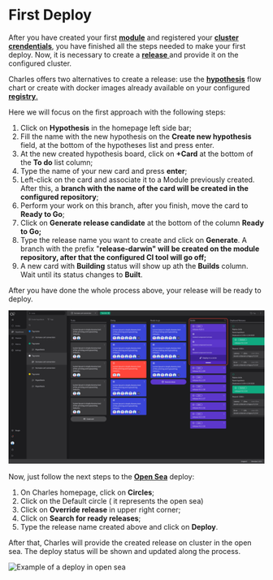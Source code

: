 # First Deploy

After you have created your first [**module**](https://docs.charlescd.io/v/v0.2.1-en/get-started/creating-your-first-module) and registered your [**cluster crendentials**](https://docs.charlescd.io/v/v0.2.1-en/get-started/defining-a-workspace/configuracoes-de-deploy), you have finished all the steps needed to make your first deploy. Now, it is necessary to create a [**release** ](https://docs.charlescd.io/v/v0.2.1-en/reference/release)and provide it on the configured cluster.

Charles offers two alternatives to create a release: use the [**hypothesis**](https://docs.charlescd.io/v/v0.2.1-en/reference/hyphotesis) flow chart or create with docker images already available on your configured [**registry**.](https://docs.charlescd.io/v/v0.2.1-en/get-started/defining-a-workspace/docker-registry)

Here we will focus on the first approach with the following steps:

1. Click on **Hypothesis** in the homepage left side bar; 
2. Fill the name with the new hypothesis on the **Create new hypothesis** field, at the bottom of the hypotheses list and press enter.
3. At the new created hypothesis board, click on **+Card** at the bottom of the **To do** list column;
4. Type the name of your new card and press **enter**; 
5. Left-click on the card and associate it to a Module previously created. After this, a **branch with the name of the card will be created in the configured repository**; 
6. Perform your work on this branch, after you finish, move the card to **Ready to Go**; 
7. Click on **Generate release candidate** at the bottom of the column **Ready to Go;**
8. Type the release name you want to create and click on **Generate**. A branch with the prefix "**release-darwin" will be created on the module repository, after that the configured CI tool will go off;**
9. A new card with **Building** status will show up ath the **Builds** column. Wait until its status changes to **Built**. 

After you have done the whole process above, your release will be ready to deploy.

![Example of release created and ready to deploy](../.gitbook/assets/primeiro_deploy-1-%20%282%29%20%281%29.png)

Now, just follow the next steps to the [**Open Sea**](https://docs.charlescd.io/v/v0.2.1-en/key-concepts) deploy:

1. On Charles homepage, click on **Circles**; 
2. Click on the Default circle \( it represents the open sea\) 
3. Click on **Override release** in upper right corner; 
4. Click on **Search for ready releases**;
5. Type the release name created above and click on **Deploy**.

After that, Charles will provide the created release on cluster in the open sea. The deploy status will be shown and updated along the process.

![Example of a deploy in open sea](../.gitbook/assets/primeiro-deploy%20%281%29%20%281%29%20%281%29.gif)

